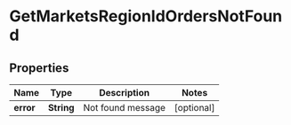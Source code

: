 
# GetMarketsRegionIdOrdersNotFound

## Properties
Name | Type | Description | Notes
------------ | ------------- | ------------- | -------------
**error** | **String** | Not found message |  [optional]



